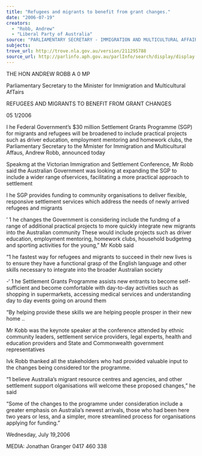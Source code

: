 ```yaml
---
title: "Refugees and migrants to benefit from grant changes."
date: "2006-07-19"
creators:
  - "Robb, Andrew"
  - "Liberal Party of Australia"
source: "PARLIAMENTARY SECRETARY - IMMIGRATION AND MULTICULTURAL AFFAIRS"
subjects:
trove_url: http://trove.nla.gov.au/version/211295788
source_url: http://parlinfo.aph.gov.au/parlInfo/search/display/display.w3p;query=Id%3A%22media/pressrel/QUCK6%22
---
```


  THE HON ANDREW ROBB A 0  MP 

  Parliamentary Secretary to the Minister for Immigration and Multicultural AfTairs 

  REFUGEES AND MIGRANTS TO BENEFIT FROM GRANT CHANGES 

  05 1/2006 

  I he Federal Government’s $30 million Settlement Grants Programme (SGP) for migrants and refugees  will be broadened to include practical projects such as driver education, employment mentoring and  homework clubs, the Parliamentary Secretary to the Mmister for Immigration and Multicultural  Affaus, Andrew Robb, announced today 

  Speakmg at the Victorian Immigration and Settlement Conference, Mr Robb said the Australian  Government was looking at expanding the SGP to include a wider range ofservices, facilitating a  more practical approach to settlement 

  I he SGP provides funding to community organisations to deliver flexible, responsive settlement  services which address the needs of newly arrived refugees and migrants 

  ’ 1 he changes the Government is considering include the fundmg of a range of additional practical  projects to more quickly integrate new migrants into the Australian community These would include  projects such as driver education, employment mentoring, homework clubs, household budgetmg and  sporting activities for the young,” Mr Kobb said 

  “1 he fastest way for refugees and migrants to succeed in thelr new lives is to ensure they have a  functional grasp of the English language and other skills necessary to integrate into the broader  Australian society 

  -‘ 1 he Settlement Grants Programme assists new entrants to become self-sufficient and become  comfortable with day-to-day activities such as shopping in supermarkets, accessing medical services  and understanding day to day events going on around them 

  “By helping provide these skills we are helping people prosper in their new home .. 

  Mr Kobb was the keynote speaker at the conference attended by ethnic community leaders, settlement  service providers, legal experts, health and education providers and State and Commonwealth  government representatives 

  Ivk Robb thanked all the stakeholders who had provided valuable input to the changes being  considered tor the programme. 

  “1 believe Australia’s migrant resource centres and agencies, and other settlement support  oIganisations will welcome these proposed changes,” he said 

  “Some of the changes to the programme under consideration include a greater emphasis on Australia’s  newest arrivals, those who had been here two years or less, and a simpler, more streamlined process  for organisations applying for funding.” 

  Wednesday, July 19,2006 

  MEDIA: Jonathan Granger 0417 460 338 

